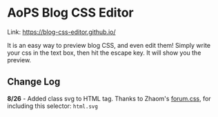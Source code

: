 # AoPS Blog CSS Editor

Link: <a href="https://blog-css-editor.github.io/">https://blog-css-editor.github.io/</a>

It is an easy way to preview blog CSS, and even edit them! Simply write your css in the text box, then hit the escape key. It will show you the preview.

## Change Log

**8/26** - Added class svg to HTML tag. Thanks to Zhaom's <a href="https://artofproblemsolving.com/community/p19825754">forum.css</a>, for including this selector: `html.svg`
